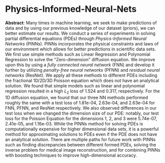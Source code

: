 # Physics-Informed-Neural-Nets

**Abstract**: Many times in machine learning, we seek to make predictions of data and by using our previous knowledge of our dataset (priors), we can better estimate our results. We conduct a series of experiments in solving partial differential equations (PDEs) through *Physics-Informed Neural Networks* (PINNs). PINNs incorporates the physical constraints and laws of our environment which allows for better predictions in scientific data sets. We first use simple methods such as Linear Regression and Polynomial Regression to solve the "Zero-dimension" diffusion equation. We improve upon this by using a *fully connected neural network* (FNN) and develop it further by utilizing *penalty-free neural networks* (PFNN) and *residual neural networks* (ResNet). We apply all these methods to different PDEs including the fractional 1D/2D/3D Poisson equation which does not have an analytical solution. We found that simple models such as linear and polynomial regression resulted in a high $L_2$ loss of 1.524 and 0.317, respectively. For the 1D diffusion equation, we found that our three NN methods performed roughly the same with a test loss of 1.81e-04, 2.63e-04, and 2.63e-04 for FNN, PFNN, and ResNet respectively. We also observed differences in our test loss when we changed the dimension size of our PDE: notably, our test loss for the Poisson Equation for the dimensions 1, 2, and 3 were 5.74e-07, 2.41e-05, and 1.16e-03. While the PINNs method for solving PDEs is computationally expensive for higher dimensional data sets, it is a powerful method for approximating solutions to PDEs even if the PDE does not have an analytical solution. There are multiple paths for future work with PINNs such as finding discrepancies between different formed PDEs, solving the inverse problem for medical image reconstruction, and for combining PINNs with boosting techniques to improve high-dimensional accuracy.
